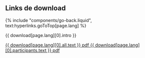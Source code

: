 ## Links de download
{% include "components/go-back.liquid", text:hyperlinks.goToTop[page.lang] %}

<p>{{ download[page.lang][0].intro }}</p>

<section class="section">
    <div class="buttons">
        <a href="{{ download[page.lang][0].all.href }}" class="btn btn-download" download>
            <span class="text">{{ download[page.lang][0].all.text }}</span>
            <span class="text-size-small meta-text-color ext">pdf</span>
        </a>
        <a href="{{ download[page.lang][0].participants.href }}" class="btn btn-download" download>
            <span class="text">{{ download[page.lang][0].participants.text }}</span>
            <span class="text-size-small meta-text-color ext">pdf</span>
        </a>
    </div>
</section>

